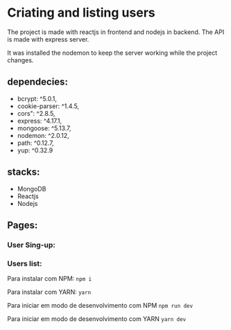 # Criating and listing users

The project is made with reactjs in frontend and nodejs in backend.
The API is made with express server.

It was installed the nodemon to keep the server working while the project changes.


## dependecies:
- bcrypt: ^5.0.1,
- cookie-parser: ^1.4.5,
- cors": ^2.8.5,
- express: ^4.17.1,
- mongoose: ^5.13.7,
- nodemon: ^2.0.12,
- path: ^0.12.7,
- yup: ^0.32.9

## stacks:
- MongoDB
- Reactjs
- Nodejs




## Pages:
### User Sing-up:

### Users list:



Para instalar com NPM: `npm i`

Para instalar com YARN: `yarn`

Para iniciar em modo de desenvolvimento com NPM ` npm run dev `

Para iniciar em modo de desenvolvimento com YARN ` yarn dev `
